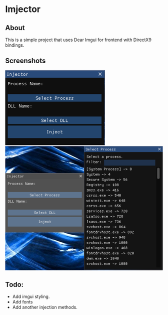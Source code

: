 # Imjector
## About
This is a simple project that uses Dear Imgui for frontend with DirectX9 bindings.

## Screenshots
![](https://github.com/epsilonr/imjector/blob/main/assets/ss/ss0.png)
![](https://github.com/epsilonr/imjector/blob/main/assets/ss/ss1.png)

## Todo:
* Add imgui styling.
* Add fonts
* Add another injection methods.
